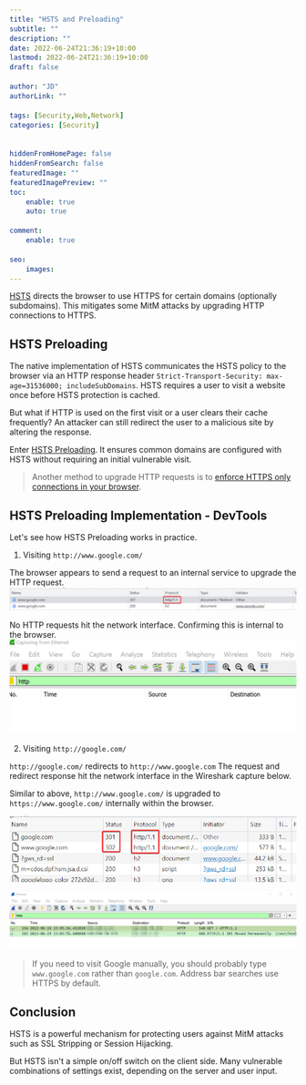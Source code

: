 ```yaml
---
title: "HSTS and Preloading"
subtitle: ""
description: ""
date: 2022-06-24T21:36:19+10:00
lastmod: 2022-06-24T21:36:19+10:00
draft: false

author: "JD"
authorLink: ""

tags: [Security,Web,Network]
categories: [Security]


hiddenFromHomePage: false
hiddenFromSearch: false
featuredImage: ""
featuredImagePreview: ""
toc:
    enable: true
    auto: true

comment:
    enable: true

seo:
    images:
---
```


[HSTS](https://www.chromium.org/hsts/) directs the browser to use HTTPS for certain domains (optionally subdomains). This mitigates some MitM attacks by upgrading HTTP connections to HTTPS.

## HSTS Preloading 
The native implementation of HSTS communicates the HSTS policy to the browser via an HTTP response header `Strict-Transport-Security: max-age=31536000; includeSubDomains`. HSTS requires a user to visit a website once before HSTS protection is cached.

But what if HTTP is used on the first visit or a user clears their cache frequently? An attacker can still redirect the user to a malicious site by altering the response.

Enter [HSTS Preloading](https://hstspreload.org/). It ensures common domains are configured with HSTS without requiring an initial vulnerable visit.

> Another method to upgrade HTTP requests is to [enforce HTTPS only connections in your browser](https://beebom.com/how-enable-https-only-mode-chrome-firefox-edge-safari/).

## HSTS Preloading Implementation - DevTools
Let's see how HSTS Preloading works in practice.

1. Visiting `http://www.google.com/`

The browser appears to send a request to an internal service to upgrade the HTTP request.
![Chrome](/chrome_WTwn1F0gEw.png)

No HTTP requests hit the network interface. Confirming this is internal to the browser.
![Wireshark](/Wireshark_JgWebww8WD.png)

2. Visiting `http://google.com/`

`http://google.com/` redirects to `http://www.google.com` The request and redirect response hit the network interface in the Wireshark capture below.

Similar to above, `http://www.google.com/` is upgraded to `https://www.google.com/` internally within the browser.

![HSTS](/hsts-http.png)

![Wireshark](/Wireshark_OFBvtEFMto.png)

> If you need to visit Google manually, you should probably type `www.google.com` rather than `google.com`. Address bar searches use HTTPS by default.


## Conclusion

HSTS is a powerful mechanism for protecting users against MitM attacks such as SSL Stripping or Session Hijacking.

But HSTS isn't a simple on/off switch on the client side. Many vulnerable combinations of settings exist, depending on the server and user input.